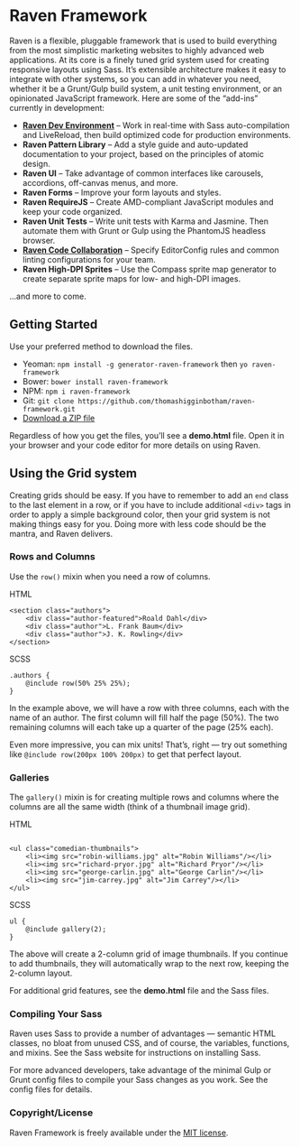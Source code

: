 # Raven Framework

Raven is a flexible, pluggable framework that is used to build everything from the most simplistic marketing websites to highly advanced web applications. At its core is a finely tuned grid system used for creating responsive layouts using Sass. It’s extensible architecture makes it easy to integrate with other systems, so you can add in whatever you need, whether it be a Grunt/Gulp build system, a unit testing environment, or an opinionated JavaScript framework. Here are some of the “add-ins” currently in development:

* **[Raven Dev Environment](https://github.com/thomashigginbotham/raven-dev-env)** – Work in real-time with Sass auto-compilation and LiveReload, then build optimized code for production environments.
* **Raven Pattern Library** – Add a style guide and auto-updated documentation to your project, based on the principles of atomic design.
* **Raven UI** – Take advantage of common interfaces like carousels, accordions, off-canvas menus, and more.
* **Raven Forms** – Improve your form layouts and styles.
* **Raven RequireJS** – Create AMD-compliant JavaScript modules and keep your code organized.
* **Raven Unit Tests** – Write unit tests with Karma and Jasmine. Then automate them with Grunt or Gulp using the PhantomJS headless browser.
* **[Raven Code Collaboration](https://github.com/thomashigginbotham/raven-code-collab)** – Specify EditorConfig rules and common linting configurations for your team.
* **Raven High-DPI Sprites** – Use the Compass sprite map generator to create separate sprite maps for low- and high-DPI images.

...and more to come.

## Getting Started

Use your preferred method to download the files.

* Yeoman: `npm install -g generator-raven-framework` then `yo raven-framework`
* Bower: `bower install raven-framework`
* NPM: `npm i raven-framework`
* Git: `git clone https://github.com/thomashigginbotham/raven-framework.git`
* [Download a ZIP file](https://github.com/thomashigginbotham/raven-framework/archive/master.zip)

Regardless of how you get the files, you’ll see a **demo.html** file. Open it in your browser and your code editor for more details on using Raven.

## Using the Grid system

Creating grids should be easy. If you have to remember to add an `end` class to the last element in a row, or if you have to include additional `<div>` tags in order to apply a simple background color, then your grid system is not making things easy for you. Doing more with less code should be the mantra, and Raven delivers.

### Rows and Columns

Use the `row()` mixin when you need a row of columns.

HTML
```
<section class="authors">
    <div class="author-featured">Roald Dahl</div>
    <div class="author">L. Frank Baum</div>
    <div class="author">J. K. Rowling</div>
</section>
```

SCSS
```
.authors {
    @include row(50% 25% 25%);
}
```

In the example above, we will have a row with three columns, each with the name of an author. The first column will fill half the page (50%). The two remaining columns will each take up a quarter of the page (25% each).

Even more impressive, you can mix units! That’s, right — try out something like `@include row(200px 100% 200px)` to get that perfect layout.

### Galleries

The `gallery()` mixin is for creating multiple rows and columns where the columns are all the same width (think of a thumbnail image grid).

HTML
```

<ul class="comedian-thumbnails">
    <li><img src="robin-williams.jpg" alt="Robin Williams"/></li>
    <li><img src="richard-pryor.jpg" alt="Richard Pryor"/></li>
    <li><img src="george-carlin.jpg" alt="George Carlin"/></li>
    <li><img src="jim-carrey.jpg" alt="Jim Carrey"/></li>
</ul>

```

SCSS
```
ul {
    @include gallery(2);
}
```

The above will create a 2-column grid of image thumbnails. If you continue to add thumbnails, they will automatically wrap to the next row, keeping the 2-column layout.

For additional grid features, see the **demo.html** file and the Sass files.

### Compiling Your Sass

Raven uses Sass to provide a number of advantages — semantic HTML classes, no bloat from unused CSS, and of course, the variables, functions, and mixins. See the Sass website for instructions on installing Sass.

For more advanced developers, take advantage of the minimal Gulp or Grunt config files to compile your Sass changes as you work. See the config files for details.

### Copyright/License

Raven Framework is freely available under the [MIT license](https://tldrlegal.com/license/mit-license).

